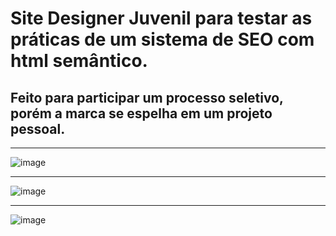 # Site Designer Juvenil para testar as práticas de um sistema de SEO com html semântico.
## Feito para participar um processo seletivo, porém a marca se espelha em um projeto pessoal.


-------------------------------------------------------------------------------------------------------------------------------------------------

![image](https://user-images.githubusercontent.com/75763403/111927817-caf66080-8a90-11eb-98fd-e2a4526794ec.png)

-------------------------------------------------------------------------------------------------------------------------------------------------

![image](https://user-images.githubusercontent.com/75763403/111927857-d34e9b80-8a90-11eb-8de4-9f2b5d5e4dfa.png)

-------------------------------------------------------------------------------------------------------------------------------------------------

![image](https://user-images.githubusercontent.com/75763403/111927941-03963a00-8a91-11eb-937b-0516543d6284.png)
